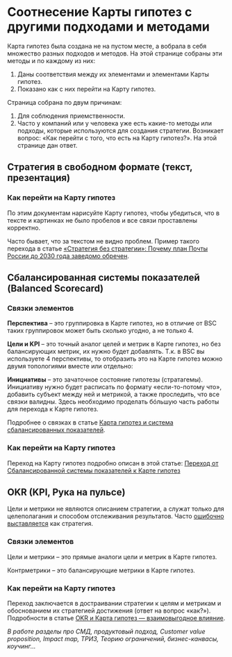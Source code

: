 # Соотнесение Карты гипотез с другими подходами и методами

Карта гипотез была создана не на пустом месте, а вобрала в себя множество разных подходов и методов. На этой странице собраны эти методы и по каждому из них:

1. Даны соответствия между их элементами и элементами Карты гипотез.
1. Показано как с них перейти на Карту гипотез.

Страница собрана по двум причинам:
1. Для соблюдения приемственности.
1. Часто у компаний или у человека уже есть какие-то методы или подходы, которые используются для создания стратегии. Возникает вопрос:  «Как перейти с того, что есть на Карту гипотез?». На этой странице дан ответ.

## Стратегия в свободном формате (текст, презентация)

### Как перейти на Карту гипотез
По этим документам нарисуйте Карту гипотез, чтобы убедиться, что в тексте и картинках не было пробелов и все связи проставлены корректно. 

Часто бывает, что за текстом не видно проблем. Пример такого перехода в статье [«Стратегия без стратегии»: Почему план Почты России до 2030 года заведомо обречен](https://vc.ru/money/1882762-strategiya-bez-strategii-pochemu-plan-pochty-rossii-do-2030-goda-zavedomo-obrechen).

## Сбалансированная системы показателей (Balanced Scorecard)

### Связки элементов

**Перспектива** – это группировка в Карте гипотез, но в отличие от BSC таких группировок может быть сколько угодно, а не только 4.

**Цели и KPI** – это точный аналог целей и метрик в Карте гипотез, но без балансирующих метрик, их нужно будет добавлять. Т.к. в BSC вы используете 4 перспективы, то отобразить это на Карте гипотез можно двумя топологиями вместе или отдельно:

**Инициативы** – это зачаточное состояние гипотезы (стратагемы). Инициативу нужно будет расписать по формату «если-то-потому что», добавить субъект между ней и метрикой, а также проследить, что все связки валидны. Здесь необходимо проделать бóльшую часть работы для перехода к Карте гипотез.

Подробнее о связках в статье [Карта гипотез и система сбалансированных показателей](https://vk.com/@nzaostrovtsev-karta-gipotez-i-sistema-sbalansirovannyh-pokazatelei).

### Как перейти на Карту гипотез

Переход на Карту гипотез подробно описан в этой статье: [Переход от Сбалансированной системы показателей к Карте гипотез](https://vc.ru/life/2056594-perehod-ot-bsc-k-karte-gipotez)

## OKR (KPI, Рука на пульсе)
Цели и метрики не являются описанием стратегии, а служат только для целеполагания и способом отслеживания результатов. Часто [ошибочно выставляется](https://vc.ru/opinions/1573299-strategiei-nazyvayut-vse-krome-samoi-strategii) как стратегия.

### Связки элементов
Цели и метрики – это прямые аналоги цели и метрик в Карте гипотез.

Контрметрики – это балансирующие метрики в Карте гипотез.

### Как перейти на Карту гипотез
Переход заключается в достраивании стратегии к целям и метрикам и обоснованием их стратегией достижения (ответ на вопрос «как?»). Подробности в статье [OKR и Карта гипотез — взаимовыгодное влияние](https://vc.ru/id138016/1068221-okr-i-karta-gipotez-vzaimovygodnoe-vliyanie).

_В работе разделы про СМД, продуктовый подход, Customer value proposition, Impact map, ТРИЗ, Теорию ограничений, бизнес-канвасы, коучинг..._
